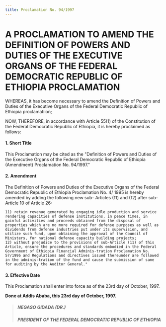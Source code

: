 ```yaml
---
title: Proclamation No. 94/1997
---
```


# A PROCLAMATION TO AMEND THE DEFINITION OF POWERS AND DUTIES OF THE EXECUTIVE ORGANS OF THE FEDERAL DEMOCRATIC REPUBLIC OF ETHIOPIA PROCLAMATION

WHEREAS, it has become necessary to amend the Definition of Powers and Duties of the Executive Organs of the Federal Democratic Republic of Ethiopia proclamatiion;

NOW, THEREFORE, in accordance with Article 55(1) of the Constitution of the Federal Democratic Republic of Ethiopia, it is hereby proclaimed as follows:

#### 1. Short Title

This Proclamation may be cited as the "Definition of Powers and Duties of the Executive Organs of the Federal Democratic Republic of Ethiopia (Amendment) Proclamation No. 94/1997."

#### 2. Amendment

The Definition of Powers and Duties of the Executive Organs of the Federal Democratic Republic of Ethiopia Proclamation No. 4/ 1995 is hereby amended by adding the following new sub- Articles (11) and (12) after sub-Article 10 of Article 26:

    11) retain revenue generated by engaging idle production and service rendering capacities of defense institutions, in peace times, in gainful activities and proceeds obtained from the disposal of properties which are no more required for defense purposes as well as dividends from defense industries put under its supervision, and utilize such fund, upon obtaining the approval of the Council of Ministers, for national defense capacity building projects;
    12) without prejudice to the provisions of sub-Article (11) of this Article, ensure the procedures and standards embodied in the Federal Government of Ethiopia Financial Adminis-tration Proclamation No. 57/1996 and Regulations and directives issued thereunder are followed in the adminis-tration of the fund and cause the submission of same for auditing by the Auditor General."

#### 3. Effective Date

This Proclamation shall enter into force as of the 23rd day of October, 1997.

**Done at Addis Ababa, this 23rd day of October, 1997.**

> ##### NEGASO GIDADA (DR.)
>
> ##### PRESIDENT OF THE FEDERAL DEMOCRATIC REPUBLIC OF ETHIOPIA